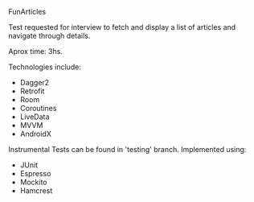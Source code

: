 FunArticles

Test requested for interview to fetch and display a list of articles and navigate through details. 

Aprox time: 3hs. 

Technologies include: 
- Dagger2
- Retrofit
- Room
- Coroutines
- LiveData
- MVVM
- AndroidX

Instrumental Tests can be found in 'testing' branch. Implemented using:
- JUnit
- Espresso
- Mockito
- Hamcrest
